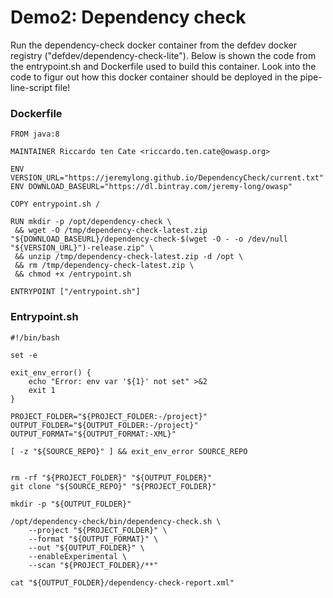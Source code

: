 # Demo2: Dependency check

Run the dependency-check docker container from the defdev docker registry ("defdev/dependency-check-lite"). Below is shown the code from the entrypoint.sh and Dockerfile used to build this container. Look into the code to figur out how this docker container should be deployed in the pipe-line-script file!

### Dockerfile

    FROM java:8

    MAINTAINER Riccardo ten Cate <riccardo.ten.cate@owasp.org>

    ENV VERSION_URL="https://jeremylong.github.io/DependencyCheck/current.txt"
    ENV DOWNLOAD_BASEURL="https://dl.bintray.com/jeremy-long/owasp"

    COPY entrypoint.sh /

    RUN mkdir -p /opt/dependency-check \
     && wget -O /tmp/dependency-check-latest.zip "${DOWNLOAD_BASEURL}/dependency-check-$(wget -O - -o /dev/null  "${VERSION_URL}")-release.zip" \
     && unzip /tmp/dependency-check-latest.zip -d /opt \
     && rm /tmp/dependency-check-latest.zip \
     && chmod +x /entrypoint.sh

    ENTRYPOINT ["/entrypoint.sh"]


### Entrypoint.sh

    #!/bin/bash

    set -e

    exit_env_error() {
        echo "Error: env var '${1}' not set" >&2
        exit 1
    }

    PROJECT_FOLDER="${PROJECT_FOLDER:-/project}"
    OUTPUT_FOLDER="${OUTPUT_FOLDER:-/project}"
    OUTPUT_FORMAT="${OUTPUT_FORMAT:-XML}"

    [ -z "${SOURCE_REPO}" ] && exit_env_error SOURCE_REPO


    rm -rf "${PROJECT_FOLDER}" "${OUTPUT_FOLDER}"
    git clone "${SOURCE_REPO}" "${PROJECT_FOLDER}"

    mkdir -p "${OUTPUT_FOLDER}"

    /opt/dependency-check/bin/dependency-check.sh \
        --project "${PROJECT_FOLDER}" \
        --format "${OUTPUT_FORMAT}" \
        --out "${OUTPUT_FOLDER}" \
        --enableExperimental \
        --scan "${PROJECT_FOLDER}/**"

    cat "${OUTPUT_FOLDER}/dependency-check-report.xml"


